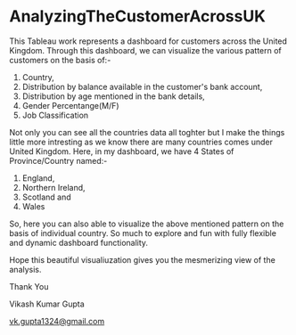 # AnalyzingTheCustomerAcrossUK
This Tableau work represents a dashboard for customers across the United Kingdom. Through this dashboard, we can visualize the various pattern of customers on the basis of:- 
1. Country,
2. Distribution by balance available in the customer's bank account,
3. Distribution by age mentioned in the bank details,
4. Gender Percentange(M/F)
5. Job Classification

Not only you can see all the countries data all toghter but I make the things little more intresting as we know there are many countries comes under United Kingdom. Here, in my dashboard, we have 4 States of Province/Country named:- 
1. England, 
2. Northern Ireland,
3. Scotland and 
4. Wales

So, here you can also able to visualize the above mentioned pattern on the basis of individual country.
So much to explore and fun with fully flexible and dynamic dashboard functionality.


Hope this beautiful visualiuzation gives you the mesmerizing view of the analysis.

Thank You

Vikash Kumar Gupta

vk.gupta1324@gmail.com
